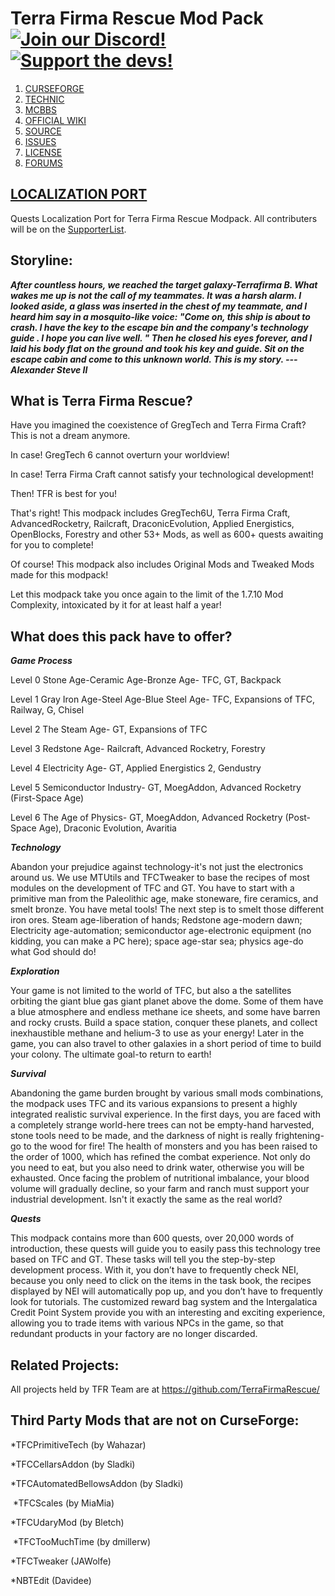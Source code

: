 # Terra Firma Rescue Mod Pack [![Join our Discord!](https://img.shields.io/discord/449966345665249290.svg?color=blue&label=Discord&logo=discord&style=flat-square)](https://discord.gg/77DWFU) [![Support the devs!](https://img.shields.io/badge/Patreon-Support-orange.svg?style=flat-square)](https://www.patreon.com/TeamMoeg)

1. [CURSEFORGE](https://www.curseforge.com/minecraft/modpacks/terrafirma-rescue)
2. [TECHNIC](https://www.technicpack.net/modpack/terra-firma-rescue.1727928)
2. [MCBBS](https://www.mcbbs.net/thread-977365-1-1.html)
3. [OFFICIAL WIKI](https://wiki.teammoeg.com/)
4. [SOURCE](https://github.com/TerraFirmaRescue/TerraFirma-Rescue-Modpack)
5. [ISSUES](https://github.com/TerraFirmaRescue/TerraFirma-Rescue-Modpack/issues)
6. [LICENSE](https://github.com/TerraFirmaRescue/TerraFirma-Rescue-Modpack/blob/master/LICENSE)
7. [FORUMS](https://forum.teammoeg.com/)

## [LOCALIZATION PORT](https://github.com/TerraFirmaRescue/TFR-Localization)

Quests Localization Port for Terra Firma Rescue Modpack. All contributers will be on the [SupporterList](https://github.com/TerraFirmaRescue/TerraFirma-Rescue-Modpack/blob/master/supporterlist.txt).

## Storyline:

***After countless hours, we reached the target galaxy-Terrafirma B. What wakes me up is not the call of my teammates. It was a harsh alarm. I looked aside, a glass was inserted in the chest of my teammate, and I heard him say in a mosquito-like voice: "Come on, this ship is about to crash. I have the key to the escape bin and the company's technology guide . I hope you can live well. " Then he closed his eyes forever, and I laid his body flat on the ground and took his key and guide. Sit on the escape cabin and come to this unknown world. This is my story. --- Alexander Steve II***
 

## What is Terra Firma Rescue?

Have you imagined the coexistence of GregTech and Terra Firma Craft? This is not a dream anymore. 

In case! GregTech 6 cannot overturn your worldview!

In case! Terra Firma Craft cannot satisfy your technological development!

Then! TFR is best for you!

That's right! This modpack includes GregTech6U, Terra Firma Craft, AdvancedRocketry, Railcraft, DraconicEvolution, Applied Energistics, OpenBlocks, Forestry and other 53+ Mods, as well as 600+ quests awaiting for you to complete!

Of course! This modpack also includes Original Mods and Tweaked Mods made for this modpack!

Let this modpack take you once again to the limit of the 1.7.10 Mod Complexity, intoxicated by it for at least half a year!

## What does this pack have to offer?

***Game Process***

Level 0 Stone Age-Ceramic Age-Bronze Age- TFC, GT, Backpack

Level 1 Gray Iron Age-Steel Age-Blue Steel Age- TFC, Expansions of TFC, Railway, G, Chisel

Level 2 The Steam Age- GT, Expansions of TFC

Level 3 Redstone Age- Railcraft, Advanced Rocketry, Forestry

Level 4 Electricity Age- GT, Applied Energistics 2, Gendustry

Level 5 Semiconductor Industry- GT, MoegAddon, Advanced Rocketry (First-Space Age)

Level 6 The Age of Physics- GT, MoegAddon, Advanced Rocketry (Post-Space Age), Draconic Evolution, Avaritia

***Technology***

  Abandon your prejudice against technology-it's not just the electronics around us. We use MTUtils and TFCTweaker to base the recipes of most modules on the development of TFC and GT. You have to start with a primitive man from the Paleolithic age, make stoneware, fire ceramics, and smelt bronze. You have metal tools! The next step is to smelt those different iron ores. Steam age-liberation of hands; Redstone age-modern dawn; Electricity age-automation; semiconductor age-electronic equipment (no kidding, you can make a PC here); space age-star sea; physics age-do what God should do!
  
***Exploration***

  Your game is not limited to the world of TFC, but also a the satellites orbiting the giant blue gas giant planet above the dome. Some of them have a blue atmosphere and endless methane ice sheets, and some have barren and rocky crusts. Build a space station, conquer these planets, and collect inexhaustible methane and helium-3 to use as your energy! Later in the game, you can also travel to other galaxies in a short period of time to build your colony. The ultimate goal-to return to earth!
  
***Survival***

  Abandoning the game burden brought by various small mods combinations, the modpack uses TFC and its various expansions to present a highly integrated realistic survival experience. In the first days, you are faced with a completely strange world-here trees can not be empty-hand harvested, stone tools need to be made, and the darkness of night is really frightening-go to the wood for fire! The health of monsters and you has been raised to the order of 1000, which has refined the combat experience. Not only do you need to eat, but you also need to drink water, otherwise you will be exhausted. Once facing the problem of nutritional imbalance, your blood volume will gradually decline, so your farm and ranch must support your industrial development. Isn't it exactly the same as the real world? 
  
***Quests***

  This modpack contains more than 600 quests, over 20,000 words of introduction, these quests will guide you to easily pass this technology tree based on TFC and GT. These tasks will tell you the step-by-step development process. With it, you don’t have to frequently check NEI, because you only need to click on the items in the task book, the recipes displayed by NEI will automatically pop up, and you don’t have to frequently look for tutorials. The customized reward bag system and the Intergalatica Credit Point System provide you with an interesting and exciting experience, allowing you to trade items with various NPCs in the game, so that redundant products in your factory are no longer discarded.
  
## Related Projects:
All projects held by TFR Team are at https://github.com/TerraFirmaRescue/

## Third Party Mods that are not on CurseForge: 
*TFCPrimitiveTech (by Wahazar) 

*TFCCellarsAddon (by Sladki) 

*TFCAutomatedBellowsAddon (by Sladki)

 *TFCScales (by MiaMia) 

*TFCUdaryMod (by Bletch)

 *TFCTooMuchTime (by dmillerw)

*TFCTweaker (JAWolfe)

*NBTEdit (Davidee)

